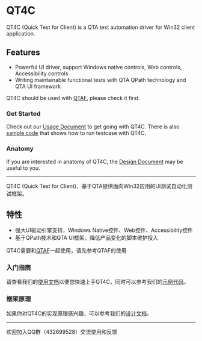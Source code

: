 # QT4C

QT4C (Quick Test for Client) is a QTA test automation driver for Win32 client application.

## Features
* Powerful UI driver, support Windows native controls, Web controls, Accessibility controls
* Writing maintainable functional tests with QTA QPath technology and QTA UI framework

QT4C should be used with [QTAF](https://github.com/Tencent/QTAF), please check it first.

### Get Started
Check out our [Usage Document](https://qt4c.readthedocs.io/zh_CN/latest/) to get going with QT4C. There is also [sample code](https://github.com/qtacore/QT4CDemoProj) that shows how to run testcase with QT4C.

### Anatomy
If you are interested in anatomy of QT4C, the [Design Document](https://github.com/Tencent/QT4C/blob/master/design/design.md) may be useful to you.

------------------------------
 
QT4C (Quick Test for Client)，基于QTA提供面向Win32应用的UI测试自动化测试框架。

## 特性
* 强大UI驱动引擎支持，Windows Native控件、Web控件、Accessibility控件
* 基于QPath技术和QTA UI框架，降低产品变化的脚本维护投入

QT4C需要和[QTAF](https://github.com/Tencent/QTAF)一起使用，请先参考QTAF的使用

### 入门指南
请查看我们的[使用文档](https://qt4c.readthedocs.io/zh_CN/latest/)以便您快速上手QT4C，同时可以参考我们的[示例代码](https://github.com/qtacore/QT4CDemoProj)。

### 框架原理
如果你对QT4C的实现原理感兴趣，可以参考我们的[设计文档](https://github.com/Tencent/QT4C/blob/master/design/design.md)。

------------------------------

欢迎加入QQ群（432699528）交流使用和反馈

